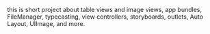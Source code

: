 this is short project about table views and image views, app bundles, FileManager, typecasting, view controllers, storyboards, outlets, Auto Layout, UIImage, and more.
